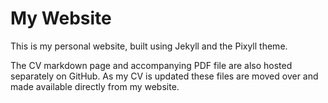 # My Website

This is my personal website, built using Jekyll and the Pixyll theme.

The CV markdown page and accompanying PDF file are also hosted separately on GitHub. As my CV is updated these files are moved over and made available directly from my website.
